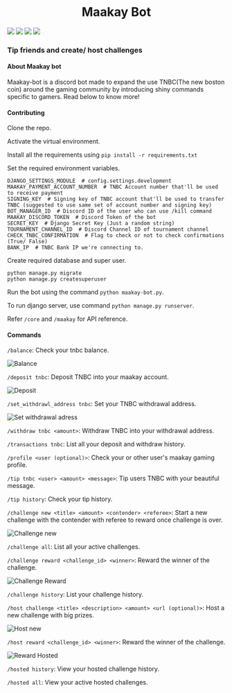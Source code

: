 

<h1 align="center"> Maakay Bot </h1>
<p>
<img src="https://img.shields.io/badge/Python-3776AB?style=for-the-badge&logo=python&logoColor=white"> <img src="https://img.shields.io/badge/Django-092E20?style=for-the-badge&logo=django&logoColor=green"> <img src="https://img.shields.io/badge/DJANGO-REST-ff1709?style=for-the-badge&logo=django&logoColor=white&color=ff1709&labelColor=gray"> <img src="https://img.shields.io/badge/Discord-7289DA?style=for-the-badge&logo=discord&logoColor=white">
</p>
<h3>Tip friends and create/ host challenges</h3> 

<h4> About Maakay bot</h4>

Maakay-bot is a discord bot made to expand the use TNBC(The new boston coin) around the gaming community by introducing shiny commands specific to gamers. Read below to know more!

#### Contributing
Clone the repo.

Activate the virtual environment.

Install all the requirements using `pip install -r requirements.txt`

Set the required environment variables.
```shell
DJANGO_SETTINGS_MODULE  # config.settings.development
MAAKAY_PAYMENT_ACCOUNT_NUMBER  # TNBC Account number that'll be used to receive payment
SIGNING_KEY  # Signing key of TNBC account that'll be used to transfer TNBC (suggested to use same set of account number and signing key)
BOT_MANAGER_ID  # Discord ID of the user who can use /kill command
MAAKAY_DISCORD_TOKEN  # Discord Token of the bot
SECRET_KEY  # Django Secret Key (Just a random string)
TOURNAMENT_CHANNEL_ID  # Discord Channel ID of tournament channel
CHECK_TNBC_CONFIRMATION  # Flag to check or not to check confirmations (True/ False)
BANK_IP  # TNBC Bank IP we're connecting to.
```

Create required database and super user.
```shell
python manage.py migrate
python manage.py createsuperuser
```

Run the bot using the command `python maakay-bot.py`.

To run django server, use command `python manage.py runserver`.

Refer `/core` and `/maakay` for API reference.

#### Commands
`/balance`: Check your tnbc balance.

![Balance](https://media.giphy.com/media/uJBfvosVp38Ws2VpDh/giphy.gif)

`/deposit tnbc`: Deposit TNBC into your maakay account.

![Deposit](https://media.giphy.com/media/3SKSF94UXNnJ3fFSoA/giphy.gif)

`/set_withdrawl_address tnbc`: Set your TNBC withdrawal address.

![Set withdrawal adress](https://media.giphy.com/media/NmHoXuxvzwTuTA7mGb/giphy.gif)

`/withdraw tnbc <amount>`: Withdraw TNBC into your withdrawal address.

`/transactions tnbc`: List all your deposit and withdraw history.

`/profile <user (optional)>`: Check your or other user's maakay gaming profile.

`/tip tnbc <user> <amount> <message>`: Tip users TNBC with your beautiful message.

`/tip history`: Check your tip history.

`/challenge new <title> <amount> <contender> <referee>`: Start a new challenge with the contender with referee to reward once challenge is over.

![Challenge new](https://media.giphy.com/media/NEm5Alpm2Lnkt7rWGD/giphy.gif)

`/challenge all`: List all your active challenges.

`/challenge reward <challenge_id> <winner>`: Reward the winner of the challenge.

![Challenge Reward](https://media.giphy.com/media/GtemRFOnKXsZLlRrC7/giphy.gif)

`/challenge history`: List your challenge history.

`/host challenge <title> <description> <amount> <url (optional)>`: Host a new challenge with big prizes.

![Host new](https://media.giphy.com/media/iRd2acSIYlV3wWSqls/giphy.gif)

`/host reward <challenge_id> <winner>`: Reward the winner of the challenge.

![Reward Hosted](https://media.giphy.com/media/ez06jglQfHaXxhYDxg/giphy.gif)

`/hosted history`: View your hosted challenge history.

`/hosted all`: View your active hosted challenges.
